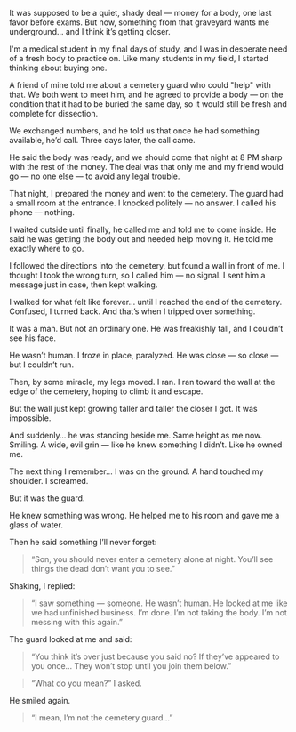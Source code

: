 It was supposed to be a quiet, shady deal — money for a body, one last favor before exams. But now, something from that graveyard wants me underground… and I think it’s getting closer.

I'm a medical student in my final days of study, and I was in desperate need of a fresh body to practice on.
Like many students in my field, I started thinking about buying one.

A friend of mine told me about a cemetery guard who could "help" with that.
We both went to meet him, and he agreed to provide a body — on the condition that it had to be buried the same day, so it would still be fresh and complete for dissection.

We exchanged numbers, and he told us that once he had something available, he’d call.
Three days later, the call came.

He said the body was ready, and we should come that night at 8 PM sharp with the rest of the money.
The deal was that only me and my friend would go — no one else — to avoid any legal trouble.

That night, I prepared the money and went to the cemetery.
The guard had a small room at the entrance. I knocked politely — no answer.
I called his phone — nothing.

I waited outside until finally, he called me and told me to come inside.
He said he was getting the body out and needed help moving it.
He told me exactly where to go.

I followed the directions into the cemetery, but found a wall in front of me.
I thought I took the wrong turn, so I called him — no signal.
I sent him a message just in case, then kept walking.

I walked for what felt like forever… until I reached the end of the cemetery.
Confused, I turned back.
And that’s when I tripped over something.

It was a man. But not an ordinary one.
He was freakishly tall, and I couldn’t see his face.

He wasn’t human.
I froze in place, paralyzed.
He was close — so close — but I couldn’t run.

Then, by some miracle, my legs moved. I ran.
I ran toward the wall at the edge of the cemetery, hoping to climb it and escape.

But the wall just kept growing taller and taller the closer I got.
It was impossible.

And suddenly… he was standing beside me.
Same height as me now.
Smiling.
A wide, evil grin — like he knew something I didn’t. Like he owned me.

The next thing I remember… I was on the ground.
A hand touched my shoulder. I screamed.

But it was the guard.

He knew something was wrong.
He helped me to his room and gave me a glass of water.

Then he said something I’ll never forget:

> “Son, you should never enter a cemetery alone at night.
You’ll see things the dead don’t want you to see.”



Shaking, I replied:

> “I saw something — someone.
He wasn’t human.
He looked at me like we had unfinished business.
I’m done. I’m not taking the body. I’m not messing with this again.”



The guard looked at me and said:

> “You think it’s over just because you said no?
If they’ve appeared to you once…
They won’t stop until you join them below.”



> “What do you mean?” I asked.



He smiled again.

> “I mean, I’m not the cemetery guard…”